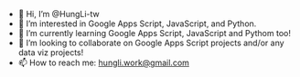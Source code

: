 - 👋 Hi, I’m @HungLi-tw
- 👀 I’m interested in Google Apps Script, JavaScript, and Python.
- 🌱 I’m currently learning Google Apps Script, JavaScript and Pythom too!
- 💞️ I’m looking to collaborate on Google Apps Script projects and/or any data viz projects!
- 📫 How to reach me: hungli.work@gmail.com

<!---
HungLi-tw/HungLi-tw is a ✨ special ✨ repository because its `README.md` (this file) appears on your GitHub profile.
You can click the Preview link to take a look at your changes.
--->
